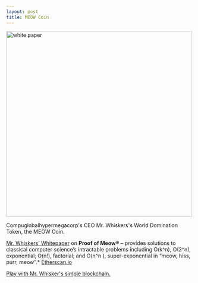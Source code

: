 ```yaml
---
layout: post
title: MEOW Coin
---
```


<img src="{{ site.baseurl }}/images/whitepaper001.jpg" alt="white paper" style="width: 500px;"/>

Compuglobalhypermegacorp's CEO Mr. Whiskers's World Domination Token, the MEOW Coin.

[Mr. Whiskers’ Whitepaper](https://github.com/compuglobalhypermegacorp) on **Proof of Meow®** – provides solutions to classical computer science’s intractable problems including O(k^n), O(2^n), exponential; O(n!), factorial; and O(n^n ), super-exponential in “meow, hiss, purr, meow”.* [Etherscan.io](https://etherscan.io/token/0x4ed4DDd7981e347b673f697DC821965A3EB64b9c)

[Play with Mr. Whisker's simple blockchain.](https://github.com/pleasemarkdarkly/simpleblockchain)
